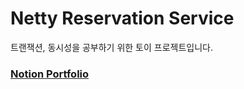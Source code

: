 # Netty Reservation Service
트랜잭션, 동시성을 공부하기 위한 토이 프로젝트입니다.

### [Notion Portfolio](https://sungwon9.notion.site/Netty-d938effbe2a7403582751b97057a2cd5?pvs=4)

